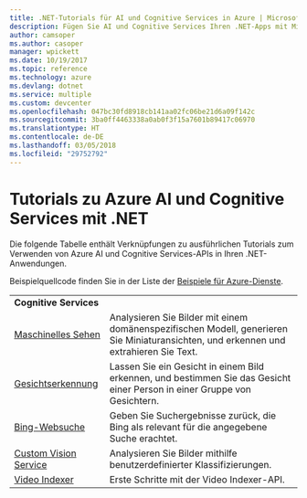 ```yaml
---
title: .NET-Tutorials für AI und Cognitive Services in Azure | Microsoft-Dokumentation
description: Fügen Sie AI und Cognitive Services Ihren .NET-Apps mit Microsoft Azure-Diensten hinzu.
author: camsoper
ms.author: casoper
manager: wpickett
ms.date: 10/19/2017
ms.topic: reference
ms.technology: azure
ms.devlang: dotnet
ms.service: multiple
ms.custom: devcenter
ms.openlocfilehash: 047bc30fd8918cb141aa02fc06be21d6a09f142c
ms.sourcegitcommit: 3ba0ff4463338a0ab0f3f15a7601b89417c06970
ms.translationtype: HT
ms.contentlocale: de-DE
ms.lasthandoff: 03/05/2018
ms.locfileid: "29752792"
---
```

# <a name="azure-ai-and-cognitive-service-tutorials-using-net"></a>Tutorials zu Azure AI und Cognitive Services mit .NET

Die folgende Tabelle enthält Verknüpfungen zu ausführlichen Tutorials zum Verwenden von Azure AI und Cognitive Services-APIs in Ihren .NET-Anwendungen. 

Beispielquellcode finden Sie in der Liste der [Beispiele für Azure-Dienste](https://azure.microsoft.com/resources/samples/?platform=dotnet).

| | |
|---|---|
| **Cognitive Services**| |
| [Maschinelles Sehen][1] | Analysieren Sie Bilder mit einem domänenspezifischen Modell, generieren Sie Miniaturansichten, und erkennen und extrahieren Sie Text. | 
| [Gesichtserkennung][2] | Lassen Sie ein Gesicht in einem Bild erkennen, und bestimmen Sie das Gesicht einer Person in einer Gruppe von Gesichtern. | 
| [Bing-Websuche][3]| Geben Sie Suchergebnisse zurück, die Bing als relevant für die angegebene Suche erachtet. |
| [Custom Vision Service][4] | Analysieren Sie Bilder mithilfe benutzerdefinierter Klassifizierungen. |
| [Video Indexer][5] | Erste Schritte mit der Video Indexer-API.|

[1]: /azure/cognitive-services/computer-vision/tutorials/csharptutorial
[2]: /azure/cognitive-services/face/tutorials/faceapiincsharptutorial
[3]: /azure/cognitive-services/bing-web-search/csharp-ranking-tutorial
[4]: /azure/cognitive-services/custom-vision-service/csharp-tutorial
[5]: /azure/cognitive-services/video-indexer/video-indexer-use-apis

